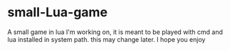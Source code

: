 # small-Lua-game
A small game in lua I'm working on, it is meant to be played with cmd and lua installed in system path. this may change later. I hope you enjoy
